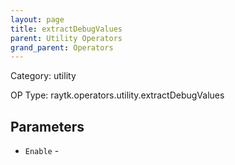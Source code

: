 ```yaml
---
layout: page
title: extractDebugValues
parent: Utility Operators
grand_parent: Operators
---
```


Category: utility

OP Type: raytk.operators.utility.extractDebugValues

## Parameters

* `Enable` -
